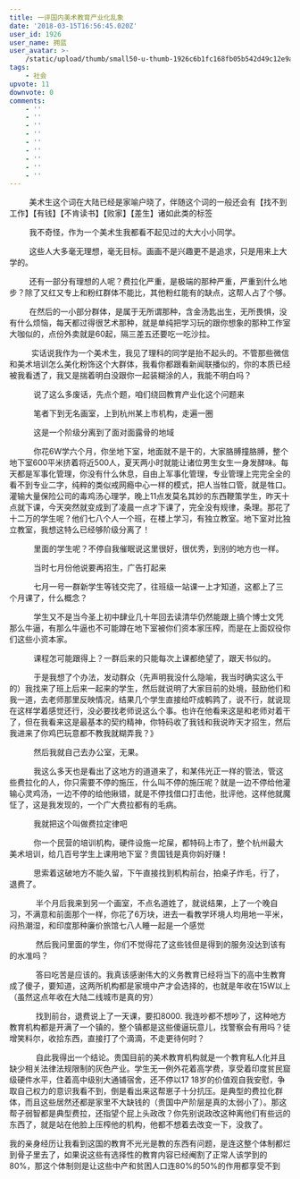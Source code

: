 ```yaml
---
title: 一评国内美术教育产业化乱象
date: '2018-03-15T16:56:45.020Z'
user_id: 1926
user_name: 拥蓝
user_avatar: >-
    /static/upload/thumb/small50-u-thumb-1926c6b1fc168fb05b542d49c12e9ac142cc39a901db.png
tags:
    - 社会
upvote: 11
downvote: 0
comments:
    - ''
    - ''
    - ''
    - ''
    - ''
    - ''
    - ''
    - ''
    - ''
---
```


         美术生这个词在大陆已经是家喻户晓了，伴随这个词的一般还会有【找不到工作】【有钱】【不肯读书】【败家】【差生】诸如此类的标签

         我不奇怪，作为一个美术生我都看不起见过的大大小小同学。

         这些人大多毫无理想，毫无目标。画画不是兴趣更不是追求，只是用来上大学的。

         还有一部分有理想的人呢？费拉化严重，是极端的那种严重，严重到什么地步？除了又红又专上和粉红群体不能比，其他粉红能有的缺点，这帮人占了个够。

         在然后的一小部分群体，是属于无所谓那种，含金汤匙出生，无所畏惧，没有什么烦恼，每天都过得很艺术那种，就是单纯把学习玩的跟你想象的那种工作室大咖似的，点份外卖就是60起，隔三差五还要吃一吃沙拉。

          实话说我作为一个美术生，我见了理科的同学是抬不起头的。不管那些微信和美术培训怎么美化粉饰这个大群体，我看你都跟看新闻联播似的，你的本质已经被我看透了，我又是揣着明白没跟你一起装糊涂的人，我能不明白吗？

           说了这么多废话，先点个题，咱们绕回教育产业化这个问题来

           笔者下到无名画室，上到杭州某上市机构，走遍一圈

           这是一个阶级分离到了面对面露骨的地域

           你花6W学六个月，你坐地下室，地面就不是干的，大家胳膊撞胳膊，整个地下室600平米挤着将近500人，夏天两小时就能让诸位男生女生一身发酵味。每天都是军事化管理，你没有什么休息，自由上军事化管理，专业管理上完完全全的看不到专业二字，纯粹的类似戒网瘾中心一样的模式，把人当牲口管，就是牲口。灌输大量保险公司的毒鸡汤心理学，晚上11点发莫名其妙的东西鞭策学生，昨天十点就下课，今天突然就变成到了凌晨一点才下课了，完全没有规律，条理。那花了十二万的学生呢？他们七八个人一个班，在楼上学习，有独立教室。地下室对比独立教室，我想这特么已经够阶级分离了！

           里面的学生呢？不停自我催眠说这里很好，很优秀，到别的地方也一样。

           当时七月份他说要再招生，广告打起来

           七月一号一群新学生等钱交完了，往班级一站课一上才知道，这都上了三个月课了，什么概念？

           学生又不是当今圣上初中肆业几十年回去读清华仍然能跟上搞个博士文凭那么牛逼，有那么牛逼也不可能蹲在地下室被你们资本家压榨，而是在上面奴役你们这些小资本家。

           课程怎可能跟得上？一群后来的只能每次上课都绝望了，跟天书似的。

           于是我想了个办法，发动群众（先声明我没什么隐喻，我当时确实这么干的）我找来了班上后来一起来的学生，然后就说明了大家目前的处境，鼓励他们和我一道，去老师那里反映情况，结果几个学生直接给吓成鹌鹑了，说不行，就说现在这样学着感觉还行，没必要找老师说这么个事。也许在他看来这是和老师对着干了，但在我看来这是最基本的契约精神，你特码收了我钱和我说昨天才招生，然后我进来了你鸡巴玩意都不教我就糊弄我？》

           然后我就自己去办公室，无果。

           我这么多天也是看出了这地方的道道来了，和某伟光正一样的管法，管这些费拉化的人，你只需要不停的施压，什么叫不停的施压呢？就是一边不停给他灌输心灵鸡汤，一边不停的给他揪错，就是不停找借口打击他，批评他，这样他就魔怔了，这是我发现的，一个广大费拉都有的毛病。

           我就把这个叫做费拉定律吧

           你一个民营的培训机构，硬件设施一坨屎，都特码上市了，整个杭州最大美术培训，给几百号学生上课用地下室？贵国钱是真你妈好赚！    

           思索着这破地方不能久留，下午直接找到机构前台，拍桌子炸毛，行了，退费了。

  

            半个月后我来到另一个画室，不点名道姓了，就说结果，上了一个晚自习，不满意和前面那个一样，你花了6万块，进去一看教学环境人均用地一平米，闷热潮湿，和印度那种廉价旅馆七八人睡一起是一个感觉

            然后我问里面的学生，你们不觉得花了这些钱但是得到的服务没达到该有的水准吗？

            答曰吃苦是应该的。我真该感谢伟大的义务教育已经将当下的高中生教育成了傻子，要知道，这两所机构都是家境中产才会选择的，也就是年收在15W以上（虽然这点年收在大陆二线城市是真的穷）

            找到前台，退费说上了一天课，要扣8000. 我连吵都不想吵了，这种地方教育机构都是开满了一个镇的，整个镇都是这些傻逼玩意儿，找警察会有用吗？徒增笑料尔，收拾东西，直接打了个滴滴，不走更待何时？

            自此我得出一个结论。贵国目前的美术教育机构就是一个教育私人化并且缺少相关法律法规限制的灰色产业。学生无一例外花着高学费，享受着印度贫民窟级硬件水平，住着高中级别大通铺宿舍，还不停以17 18岁的价值观自我安慰，争取自己权力的意识我看不到，倒是看出来这帮崽子十分抗压。是典型的费拉化群体，而且这些居然还都是家里不大缺钱的（贵国中产阶层是真的太弱小了）。那这帮子弱智都是典型费拉，还指望个屁上头政改？你先别说政改这种离他们有些远的东西了，就是站在他脸上压榨他的机构，他都不想着去改变一下，没救了。

我的亲身经历让我看到这国的教育不光光是教的东西有问题，是连这整个体制都烂到骨子里去了，如果说这些有选择性的教育内容已经阉割了正常人该学到的80%，那这个体制则是让这些中产和贫困人口连80%的50%的作用都享受不到
